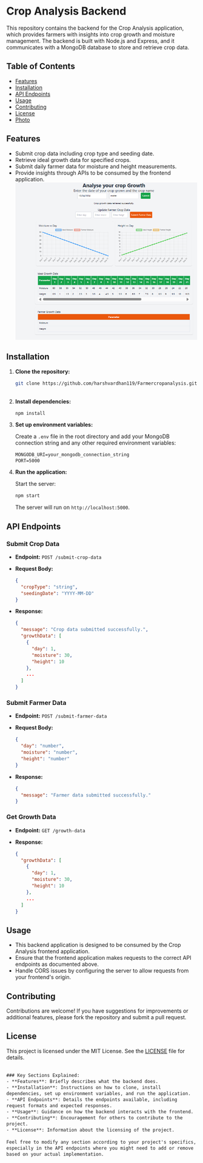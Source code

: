 
# Crop Analysis Backend

This repository contains the backend for the Crop Analysis application, which provides farmers with insights into crop growth and moisture management. The backend is built with Node.js and Express, and it communicates with a MongoDB database to store and retrieve crop data.

## Table of Contents

- [Features](#features)
- [Installation](#installation)
- [API Endpoints](#api-endpoints)
- [Usage](#usage)
- [Contributing](#contributing)
- [License](#license)
- [Photo](#Photo)

## Features

- Submit crop data including crop type and seeding date.
- Retrieve ideal growth data for specified crops.
- Submit daily farmer data for moisture and height measurements.
- Provide insights through APIs to be consumed by the frontend application.
![alt text](image.png)
## Installation

1. **Clone the repository:**

   ```bash
   git clone https://github.com/harshvardhan119/Farmercropanalysis.git
 
   ```

2. **Install dependencies:**

   ```bash
   npm install
   ```

3. **Set up environment variables:**

   Create a `.env` file in the root directory and add your MongoDB connection string and any other required environment variables:

   ```plaintext
   MONGODB_URI=your_mongodb_connection_string
   PORT=5000
   ```

4. **Run the application:**

   Start the server:

   ```bash
   npm start
   ```

   The server will run on `http://localhost:5000`.

## API Endpoints

### Submit Crop Data

- **Endpoint:** `POST /submit-crop-data`
- **Request Body:**

   ```json
   {
     "cropType": "string",
     "seedingDate": "YYYY-MM-DD"
   }
   ```

- **Response:**

   ```json
   {
     "message": "Crop data submitted successfully.",
     "growthData": [
       {
         "day": 1,
         "moisture": 30,
         "height": 10
       },
       ...
     ]
   }
   ```

### Submit Farmer Data

- **Endpoint:** `POST /submit-farmer-data`
- **Request Body:**

   ```json
   {
     "day": "number",
     "moisture": "number",
     "height": "number"
   }
   ```

- **Response:**

   ```json
   {
     "message": "Farmer data submitted successfully."
   }
   ```

### Get Growth Data

- **Endpoint:** `GET /growth-data`
- **Response:**

   ```json
   {
     "growthData": [
       {
         "day": 1,
         "moisture": 30,
         "height": 10
       },
       ...
     ]
   }
   ```

## Usage

- This backend application is designed to be consumed by the Crop Analysis frontend application.
- Ensure that the frontend application makes requests to the correct API endpoints as documented above.
- Handle CORS issues by configuring the server to allow requests from your frontend's origin.

## Contributing

Contributions are welcome! If you have suggestions for improvements or additional features, please fork the repository and submit a pull request.

## License

This project is licensed under the MIT License. See the [LICENSE](LICENSE) file for details.
```

### Key Sections Explained:
- **Features**: Briefly describes what the backend does.
- **Installation**: Instructions on how to clone, install dependencies, set up environment variables, and run the application.
- **API Endpoints**: Details the endpoints available, including request formats and expected responses.
- **Usage**: Guidance on how the backend interacts with the frontend.
- **Contributing**: Encouragement for others to contribute to the project.
- **License**: Information about the licensing of the project.

Feel free to modify any section according to your project's specifics, especially in the API endpoints where you might need to add or remove based on your actual implementation.




